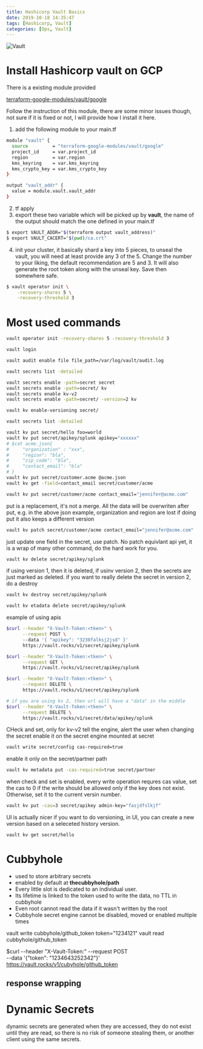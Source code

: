 ```yaml
---
title: Hashicorp Vault Basics
date: 2019-10-18 14:35:47
tags: [Hashicorp, Vault]
categories: [Ops, Vault]
---
```

![Vault](https://philsblog.b-cdn.net/images/vault.png "Vault")


# Install Hashicorp vault on GCP
There is a existing module provided



[terraform-google-modules/vault/google](https://github.com/terraform-google-modules/terraform-google-vault, "Vault on GCE Terraform Module")

Follow the instruction of this module, there are some minor issues though, not sure if it is fixed or not, I will provide how I install it here.

1. add the following module to your main.tf
```bash
module "vault" {
  source         = "terraform-google-modules/vault/google"
  project_id     = var.project_id
  region         = var.region
  kms_keyring    = var.kms_keyring
  kms_crypto_key = var.kms_crypto_key
}

output "vault_addr" {
  value = module.vault.vault_addr
}
```

2. tf apply
3. export these two variable which will be picked up by **vault**, the name of the output should match the one defined in your main.tf
```bash
$ export VAULT_ADDR="$(terraform output vault_address)"
$ export VAULT_CACERT="$(pwd)/ca.crt"
```

4. init your cluster, it basically shard a key into 5 pieces, to unseal the vault, you will need at least provide any 3 of the 5. Change the number to your liking, the default recommendation are 5 and 3. It will also generate the root token along with the unseal key. Save then somewhere safe.
```bash
$ vault operator init \
    -recovery-shares 5 \
    -recovery-threshold 3
```

# Most used commands
```bash
vault operator init -recovery-shares 5 -recovery-threshold 3
```
```bash
vault login
```
```bash
vault audit enable file file_path=/var/log/vault/audit.log
```
```bash
vault secrets list -detailed
```
```bash
vault secrets enable -path=secret secret
vault secrets enable -path=secret/ kv
vault secrets enable kv-v2
vault secrets enable -path=secret/ -version=2 kv
```
```bash
vault kv enable-versioning secret/
```
```bash
vault secrets list -detailed
```
```bash
vault kv put secret/hello foo=world
vault kv put secret/apikey/splunk apikey="xxxxxx"
# $cat acme.json{
#     "organization" : "xxx",
#     "region": "bla",
#     "zip_code": "bla",
#     "contact_email": "bla"
# }
vault kv put secret/customer.acme @acme.json
vault kv get -field=contact_email secret/customer/acme
```
```bash
vault kv put secret/customer/acme contact_email="jennifer@acme.com"
```
put is a replacement, it's not a merge. All the data will be overwriten after put, e.g. in the above json example, organization and region are lost if doing put
it also keeps a different version
```bash
vault kv patch secret/customer/acme contact_email="jennifer@acme.com"
```
just update one field in the secret, use patch. No patch equivlant api yet, it is a wrap of many other command, do the hard work for you.
```bash
vault kv delete secret/apikey/splunk
```
if using version 1, then it is deleted, if usinv version 2, then the secrets are just marked as deleted.
if you want to really delete the secret in version 2, do a destroy
```bash
vault kv destroy secret/apikey/splunk
```
```bash
vault kv etadata delete secret/apikey/splunk

```
example of using apis
```bash
$curl --header "X-Vault-Token:<tken>" \
      --request POST \ 
      --data '{ "apikey": "3230falksj2jsd" }'
      https://vault.rocks/v1/secret/apikey/splunk

$curl --header "X-Vault-Token:<tken>" \
      --request GET \ 
      https://vault.rocks/v1/secret/apikey/splunk

$curl --header "X-Vault-Token:<tken>" \
      --request DELETE \ 
      https://vault.rocks/v1/secret/apikey/splunk

# if you are using kv 2, then url will have a "data" in the middle
$curl --header "X-Vault-Token:<tken>" \
      --request DELETE \ 
      https://vault.rocks/v1/secret/data/apikey/splunk
```
CHeck and set, only for kv-v2
tell the engine, alert the user when changing the secret
enable it on the secret engine mounted at secret
```bash
vault write secret/config cas-required=true
```
enable it only on the secret/partner path
```bash
vault kv metadata put -cas-required=true secret/partner
```
when check and set is enabled, every write operation requres cas value, set the cas to 0 if the write should be allowed only if the key does not exist. Otherwise, set it to the current versin number.
```bash
vault kv put -cas=3 secret/apikey admin-key="fasjdfslkjf"
```
UI is actually nicer if you want to do versioning, in UI, you can create a new version based on a seleceted history version.
```bash
vault kv get secret/hello
```

# Cubbyhole

* used to store arbitrary secrets
* enabled by default at **thecubbyhole/path**
* Every little slot is dedicated to an individual user.
* Its lifetime is linked to the token used to write the data, no TTL in cubbyhole
* Even root cannot read the data if it wasn't written by the root
* Cubbyhole secret engine cannot be disabled, moved or enabled multiple times

vault write cubbyhole/github_token token="1234121"
vault read cubbyhole/github_token

$curl --header "X-Vault-Token:<token>"
      --request POST \
      --data '{"token": "1234643252342"}'
      https://vault.rocks/v1/cubyhole/github_token
## response wrapping


# Dynamic Secrets
dynamic secrets are generated when they are accessed, they do not exist until they are read, so there is no risk of someone stealing them, or another client using the same secrets.